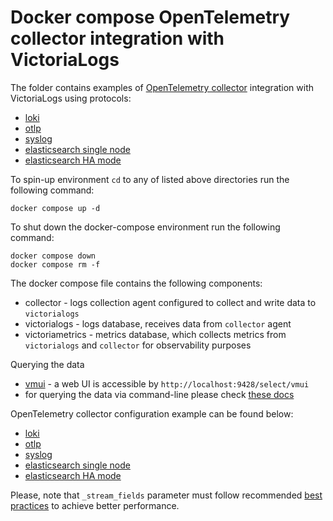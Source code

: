 # Docker compose OpenTelemetry collector integration with VictoriaLogs 

The folder contains examples of [OpenTelemetry collector](https://opentelemetry.io/docs/collector/) integration with VictoriaLogs using protocols:

* [loki](./loki)
* [otlp](./otlp)
* [syslog](./syslog)
* [elasticsearch single node](./elasticsearch)
* [elasticsearch HA mode](./elasticsearch-ha/)

To spin-up environment `cd` to any of listed above directories run the following command:
```
docker compose up -d 
```

To shut down the docker-compose environment run the following command:
```
docker compose down
docker compose rm -f
```

The docker compose file contains the following components:

* collector - logs collection agent configured to collect and write data to `victorialogs`
* victorialogs - logs database, receives data from `collector` agent
* victoriametrics - metrics database, which collects metrics from `victorialogs` and `collector` for observability purposes

Querying the data

* [vmui](https://docs.victoriametrics.com/victorialogs/querying/#vmui) - a web UI is accessible by `http://localhost:9428/select/vmui`
* for querying the data via command-line please check [these docs](https://docs.victoriametrics.com/victorialogs/querying/#command-line)

OpenTelemetry collector configuration example can be found below:
* [loki](./loki/config.yaml)
* [otlp](./otlp/config.yaml)
* [syslog](./syslog/config.yaml)
* [elasticsearch single node](./elasticsearch/config.yaml)
* [elasticsearch HA mode](./elasticsearch-ha/config.yaml)

Please, note that `_stream_fields` parameter must follow recommended [best practices](https://docs.victoriametrics.com/victorialogs/keyconcepts/#stream-fields) to achieve better performance.
